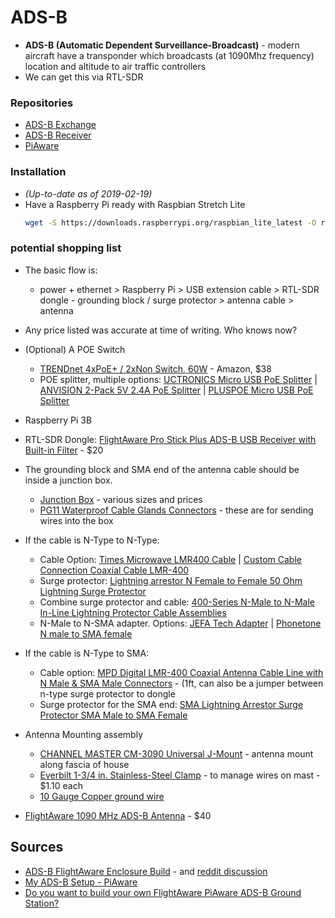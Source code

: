 # ADS-B

* <strong>ADS-B (Automatic Dependent Surveillance-Broadcast)</strong> - modern aircraft have a transponder which broadcasts (at 1090Mhz frequency) location and altitude to air traffic controllers
* We can get this via RTL-SDR

### Repositories

* [ADS-B Exchange](https://github.com/jprochazka/adsb-exchange)
* [ADS-B Receiver](https://github.com/jprochazka/adsb-receiver)
* [PiAware](https://github.com/flightaware/piaware)

### Installation

* <em>(Up-to-date as of 2019-02-19)</em>
* Have a Raspberry Pi ready with Raspbian Stretch Lite
  ```bash
  wget -S https://downloads.raspberrypi.org/raspbian_lite_latest -O raspbian.zip

### potential shopping list

* The basic flow is:
  * power + ethernet > Raspberry Pi > USB extension cable > RTL-SDR dongle - grounding block / surge protector > antenna cable > antenna
* Any price listed was accurate at time of writing. Who knows now?

* (Optional) A POE Switch
  * [TRENDnet 4xPoE+ / 2xNon Switch, 60W](https://www.amazon.com/dp/B0152WZRBM/) - Amazon, $38
  * POE splitter, multiple options:
    [UCTRONICS Micro USB PoE Splitter](https://www.amazon.com/dp/B01MDLUSE7/) |
    [ANVISION 2-Pack 5V 2.4A PoE Splitter](https://www.amazon.com/dp/B079D5452Z/) |
    [PLUSPOE Micro USB PoE Splitter ](https://www.amazon.com/dp/B075CQRX2H/)
* Raspberry Pi 3B
* RTL-SDR Dongle: [FlightAware Pro Stick Plus ADS-B USB Receiver with Built-in Filter](https://www.amazon.com/dp/B01M7REJJW/) - $20
* The grounding block and SMA end of the antenna cable should be inside a junction box.
  * [Junction Box](https://www.amazon.com/dp/B0719TB8TM/) - various sizes and prices
  * [PG11 Waterproof Cable Glands Connectors](https://www.amazon.com/dp/B00843UH4O/) - these are for sending wires into the box
* If the cable is N-Type to N-Type:
  * Cable Option: [Times Microwave LMR400 Cable](https://www.amazon.com/dp/B01N3CA5Y7/) | [Custom Cable Connection Coaxial Cable LMR-400](https://www.amazon.com/dp/B01N4M0DMH/)
  * Surge protector: [Lightning arrestor N Female to Female 50 Ohm Lightning Surge Protector](https://www.amazon.com/dp/B0751CCQN7/)
  * Combine surge protector and cable: [400-Series N-Male to N-Male In-Line Lightning Protector Cable Assemblies](http://www.l-com.com/surge-protector-400-series-n-male-to-n-male-in-line-lightning-protector-cable-assemblies)
  * N-Male to N-SMA adapter. Options: [JEFA Tech Adapter](https://www.amazon.com/dp/B001GUSCH6/) | [Phonetone N male to SMA female](https://www.amazon.com/dp/B00KL6PXMI/)
* If the cable is N-Type to SMA:
  * Cable option: [MPD Digital LMR-400 Coaxial Antenna Cable Line with N Male & SMA Male Connectors](https://www.amazon.com/dp/B00H9II8I2/) - (1ft, can also be a jumper between n-type surge protector to dongle
  * Surge protector for the SMA end: [SMA Lightning Arrestor Surge Protector SMA Male to SMA Female](https://www.amazon.com/dp/B07K25Y1JW/)
* Antenna Mounting assembly
  * [CHANNEL MASTER CM-3090 Universal J-Mount](https://www.amazon.com/dp/B000BSIABM) - antenna mount along fascia of house
  * [Everbilt 1-3/4 in. Stainless-Steel Clamp](https://www.homedepot.com/p/202309386) - to manage wires on mast - $1.10 each
  * [10 Gauge Copper ground wire](https://www.amazon.com/dp/B008OILG5I)

* [FlightAware 1090 MHz ADS-B Antenna](https://www.amazon.com/dp/B00WZL6WPO/) - $40

## Sources

* [ADS-B FlightAware Enclosure Build](https://imgur.com/gallery/dpyGo) - and [reddit discussion](https://www.reddit.com/r/RTLSDR/comments/7pkso6/)
* [My ADS-B Setup - PiAware](https://www.reddit.com/r/ADSB/comments/akk01c/)
* [Do you want to build your own FlightAware PiAware ADS-B Ground Station?](https://flightaware.com/adsb/piaware/build)

